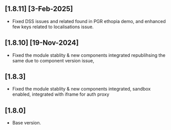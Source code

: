 
## [1.8.11]  [3-Feb-2025]
- Fixed DSS issues and related found in PGR ethopia demo, and enhanced few keys related to localisations issue.

## [1.8.10]  [19-Nov-2024]
- Fixed the module stablity & new components integrated republihsing the same due to component version issue, 

## [1.8.3]
- Fixed the module stablity & new components integrated, sandbox enabled, integrated with iframe for auth proxy

## [1.8.0]
- Base version.
